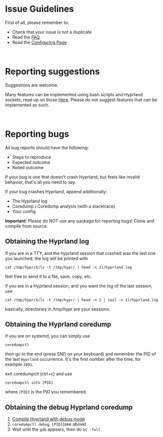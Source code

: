 # Issue Guidelines

First of all, please remember to:
- Check that your issue is not a duplicate
- Read the [FAQ](https://github.com/vaxerski/Hyprland/wiki/FAQ)
- Read the [Configuring Page](https://github.com/vaxerski/Hyprland/wiki/Configuring-Hyprland)

<br/>

# Reporting suggestions
Suggestions are welcome.

Many features can be implemented using bash scripts and Hyprland sockets, read up on those [Here](https://github.com/vaxerski/Hyprland/wiki/IPC). Please do not suggest features that can be implemented as such.

<br/>

# Reporting bugs

All bug reports should have the following:
- Steps to reproduce
- Expected outcome
- Noted outcome

If your bug is one that doesn't crash Hyprland, but feels like invalid behavior, that's all you need to say.

If your bug crashes Hyprland, append additionally:
- The Hyprland log
- Coredump / Coredump analysis (with a stacktrace)
- Your config

**Important**: Please do NOT use any package for reporting bugs! Clone and compile from source.

## Obtaining the Hyprland log
If you are in a TTY, and the hyprland session that crashed was the last one you launched, the log will be printed with
```
cat /tmp/hypr/$(ls -t /tmp/hypr/ | head -n 1)/hyprland.log
```
feel free to send it to a file, save, copy, etc.

if you are in a Hyprland session, and you want the log of the last session, use
```
cat /tmp/hypr/$(ls -t /tmp/hypr/ | head -n 2 | tail -n 1)/hyprland.log
```

basically, directories in /tmp/hypr are your sessions.

## Obtaining the Hyprland coredump
If you are on systemd, you can simply use
```
coredumpctl
```
then go to the end (press END on your keyboard) and remember the PID of the last `Hyprland` occurrence. It's the first number after the time, for example `2891`.

exit coredumpctl (ctrl+c) and use
```
coredumpctl info [PID]
```
where `[PID]` is the PID you remembered.

## Obtaining the debug Hyprland coredump
1. [Compile Hyprland with debug mode](http://wiki.hyprland.org/Contributing-and-Debugging/#build-in-debug-mode)
2. `coredumpctl debug [PID]`(see above)
3. Wait until the `gdb` appears, then do `bt -full`
